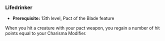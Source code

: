 ### Lifedrinker
- **Prerequisite:** 13th level, Pact of the Blade feature

When you hit a creature with your pact weapon, you regain a number of hit points equal to your Charisma Modifier.

<!--

-<< CHANGES >>-
- moved from 12th level
- big improvements like this delayed two levels
- removed double-dip on charisma damage
-> used to use unlearned prowess + lifedrinker
-> now this keeps you well-healed in combat
-> consider that damage is cheaper than healing

-->
